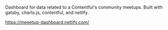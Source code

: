 Dashboard for data related to a Contentful's community meetups. Built with gatsby, charts.js, contentful, and netlify.

https://meeetup-dashboard.netlify.com/

